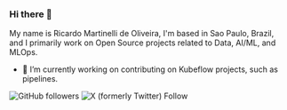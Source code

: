 ### Hi there 👋

My name is Ricardo Martinelli de Oliveira, I'm based in Sao Paulo, Brazil, and I primarily work on Open Source projects related to Data, AI/ML, and MLOps.

- 🔭 I’m currently working on contributing on Kubeflow projects, such as pipelines.

![GitHub followers](https://img.shields.io/github/followers/:rimolive)
![X (formerly Twitter) Follow](https://img.shields.io/twitter/follow/:rimolive)
<!--
**rimolive/rimolive** is a ✨ _special_ ✨ repository because its `README.md` (this file) appears on your GitHub profile.

Here are some ideas to get you started:


- 🌱 I’m currently learning ...
- 👯 I’m looking to collaborate on ...
- 🤔 I’m looking for help with ...
- 💬 Ask me about ...
- 📫 How to reach me: ...
- 😄 Pronouns: ...
- ⚡ Fun fact: ...
-->
